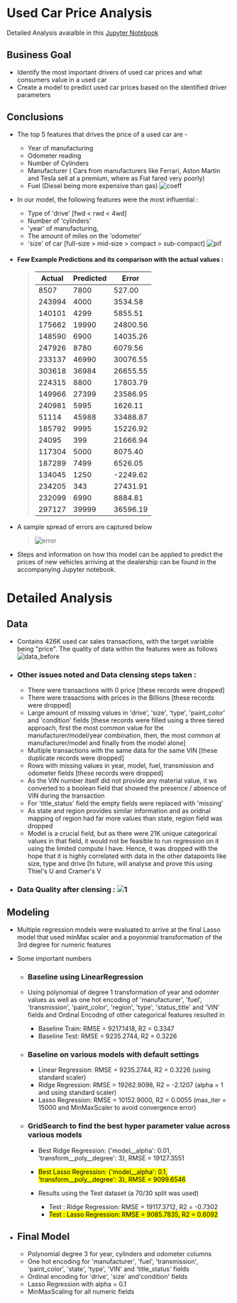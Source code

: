 # Used Car Price Analysis
Detailed Analysis avaialble in this [Jupyter Notebook](https://github.com/nikhilmadhu/bkprapp2/blob/main/src/UsedCars.ipynb)

## Business Goal
- Identify the most important drivers of used car prices and what consumers value in a used car
- Create a model to predict used car prices based on the identified driver parameters

## Conclusions
- The top 5 features that drives the price of a used car are -
  - Year of manufacturing
  - Odometer reading
  - Number of Cylinders
  - Manufacturer ( Cars from manufacturers like Ferrari, Aston Martin and Tesla sell at a premium, where as Fiat fared very poorly)
  - Fuel (Diesel being more expensive than gas)
    ![coeff](https://github.com/user-attachments/assets/95c42413-5817-4130-a952-b38c02f712a4)
- In our model, the following features were the most influential : 
   - Type of 'drive' [fwd < rwd < 4wd]
   - Number of 'cylinders'
   - 'year' of manufacturing,
   - The amount of miles on the 'odometer'
   - 'size' of car [full-size > mid-size > compact > sub-compact]
     ![pif](https://github.com/user-attachments/assets/c86e4770-5cd5-4fb4-a60a-df7c5256155d)
    


- #### Few Example Predictions and its comparison with the actual values :
  > | Actual | Predicted | Error     |
  > |-------|------------|-----------|
  > | 8507   | 7800       | 527.00    | 
  > | 243994 | 4000       | 3534.58    |
  > | 140101 | 4299       | 5855.51    |
  > | 175662 | 19990      | 24800.56   |
  > | 148590 | 6900       | 14035.26   |
  > | 247926 | 8780       | 6079.56    |
  > | 233137 | 46990      | 30076.55   |
  > | 303618 | 36984      | 26655.55   |
  > | 224315 | 8800       | 17803.79   |
  > | 149966 | 27399      | 23586.95   |
  > | 240981 | 5995       | 1626.11    |
  > | 51114  | 45988      | 33488.87   |
  > | 185792 | 9995       | 15226.92   |
  > | 24095  | 399        | 21666.94   |
  > | 117304 | 5000       | 8075.40    |
  > | 187289 | 7499       | 6526.05    |
  > | 134045 | 1250       | -2249.62   |
  > | 234205 | 343        | 27431.91   |
  > | 232099 | 6990       | 8884.81    |
  > | 297127 | 39999      | 36596.19   | 

- A sample spread of errors are captured below
    > ![error](https://github.com/user-attachments/assets/e0c141dd-e33b-4e1c-bf7d-f4df7c8929e9)
- Steps and information on how this model can be applied to predict the prices of new vehicles arriving at the dealership can be found in the accompanying Jupyter notebook.

  
# Detailed Analysis
## Data
- Contains 426K used car sales transactions, with the target variable being "price". The quality of data within the features were as follows
  ![data_before](https://github.com/user-attachments/assets/9b673c31-c8a2-4646-aecb-565d0d166003)

- ### Other issues noted and Data clensing steps taken  :
   - There were transactions with 0 price [these records were dropped]
   - There were trasactions with prices in the Billions [these records were dropped]
   - Large amount of missing values in 'drive', 'size', 'type', 'paint_color' and 'condition' fields [these records were filled using a three tiered approach, first the most common value for the manufacturer/model/year combination, then, the most common at manufacturer/model and finally from the model alone]
   - Multiple transactions with the same data for the same VIN [these duplicate records were dropped]
   - Rows with missing values in year, model, fuel, transmission and odometer fields [these records were dropped]
   - As the VIN number itself did not provide any material value, it ws converted to a boolean field that showed the presence / absence of VIN during the transaction
   - For 'title_status' field the empty fields were replaced with 'missing'
   - As state and region provides similar information and as oridnal mapping of region had far more values than state, region field was dropped
   - Model is a crucial field, but as there were 21K unique categorical values in that field, it would not be feasible to run regression on it using the limited compute I have. Hence, it was dropped with the hope that it is highly correlated with data in the other datapoints like size, type and drive [In future, will analyse and prove this using Thiel's U and Cramer's V

- ### Data Quality after clensing :  ![1](https://github.com/user-attachments/assets/ce03811a-8b98-4f2e-afd9-fc355b9751f1)

## Modeling

- Multiple regression models were evaluated to arrive at the final Lasso model that used minMax scaler and a poyonmial transformation of the 3rd degree for numeric features
- Some important numbers
   - ### Baseline using LinearRegression
   - Using polynomial of degree 1 transformation of year and odomter values as well as one hot encoding of 'manufacturer', 'fuel', 'transmission', 'paint_color', 'region', 'type', 'status_title' and 'VIN' fields and Ordinal Encodng of other categorical features resulted in
     - Baseline Train: RMSE = 9217.1418, R2 = 0.3347
     - Baseline Test: RMSE = 9235.2744, R2 = 0.3226
  
   - ### Baseline on various models with default settings
     - Linear Regression: RMSE = 9235.2744, R2 = 0.3226 (using standard scaler)
     - Ridge Regression: RMSE = 19262.9098, R2 = -2.1207 (alpha = 1 and using standard scaler)
     - Lasso Regression: RMSE = 10152.9000, R2 = 0.0055  (max_iter = 15000 and MinMaxScaler to avoid convergence error)
 
   - ### GridSearch to find the best hyper parameter value across various models
     - Best Ridge Regression: {'model__alpha': 0.01, 'transform__poly__degree': 3}, RMSE = 19127.3551
     - <mark>Best Lasso Regression: {'model__alpha': 0.1, 'transform__poly__degree': 3}, RMSE = 9099.6546<mark>

     - Results using the Test dataset (a 70/30 split was used)
        - Test : Ridge Regression: RMSE = 19117.3712, R2 = -0.7302
        - <mark>Test : Lasso Regression: RMSE = 9085.7835, R2 = 0.6092<mark>
  
 - ## Final Model
   - Polynomial degree 3 for year, cylinders and odometer columns
   - One hot encoding for 'manufacturer', 'fuel', 'transmission', 'paint_color', 'state', 'type', 'VIN' and 'title_status' fields
   - Ordinal encoding for 'drive', 'size' and'condition' fields
   - Lasso Regression with alpha = 0.1
   - MinMaxScaling for all numeric fields
   

